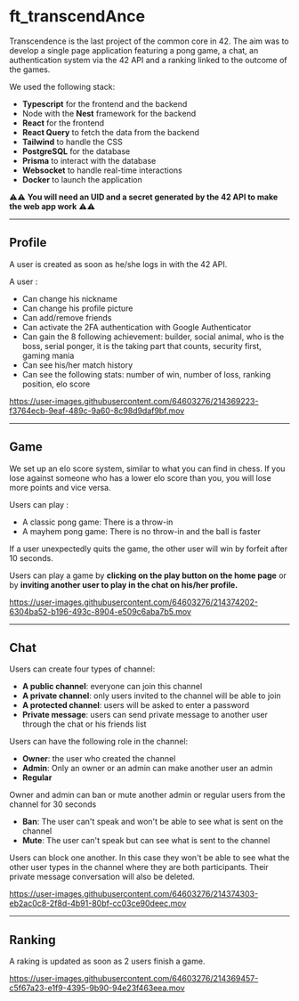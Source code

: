 # ft_transcendAnce

Transcendence is the last project of the common core in 42. The aim was to develop a single page application featuring a pong game, a chat, an authentication system via the 42 API and a ranking linked to the outcome of the games.

We used the following stack:
* **Typescript** for the frontend and the backend
* Node with the **Nest** framework for the backend
* **React** for the frontend
* **React Query** to fetch the data from the backend
* **Tailwind** to handle the CSS
* **PostgreSQL** for the database
* **Prisma** to interact with the database
* **Websocket** to handle real-time interactions
* **Docker** to launch the application

:warning::warning: **You will need an UID and a secret generated by the 42 API to make the web app work** :warning::warning:

----

## Profile ##

A user is created as soon as he/she logs in with the 42 API.

A user : 
* Can change his nickname
* Can change his profile picture
* Can add/remove friends
* Can activate the 2FA authentication with Google Authenticator
* Can gain the 8 following achievement: builder, social animal, who is the boss, serial ponger, it is the taking part that counts, security first, gaming mania
* Can see his/her match history
* Can see the following stats: number of win, number of loss, ranking position, elo score

https://user-images.githubusercontent.com/64603276/214369223-f3764ecb-9eaf-489c-9a60-8c98d9daf9bf.mov

----

## Game ##

We set up an elo score system, similar to what you can find in chess. If you lose against someone who has a lower elo score than you, you will lose more points and vice versa.

Users can play :
* A classic pong game: There is a throw-in 
* A mayhem pong game: There is no throw-in and the ball is faster

If a user unexpectedly quits the game, the other user will win by forfeit after 10 seconds.

Users can play a game by **clicking on the play button on the home page** or by **inviting another user to play in the chat on his/her profile.**

https://user-images.githubusercontent.com/64603276/214374202-6304ba52-b196-493c-8904-e509c6aba7b5.mov

----

## Chat ##

Users can create four types of channel:
* **A public channel**: everyone can join this channel
* **A private channel**: only users invited to the channel will be able to join
* **A protected channel**: users will be asked to enter a password
* **Private message**: users can send private message to another user through the chat or his friends list

Users can have the following role in the channel:
* **Owner**: the user who created the channel
* **Admin**: Only an owner or an admin can make another user an admin
* **Regular**

Owner and admin can ban or mute another admin or regular users from the channel for 30 seconds
* **Ban**: The user can't speak and won't be able to see what is sent on the channel
* **Mute**: The user can't speak but can see what is sent to the channel

Users can block one another. In this case they won't be able to see what the other user types in the channel where they are both participants. Their private message conversation will also be deleted.

https://user-images.githubusercontent.com/64603276/214374303-eb2ac0c8-2f8d-4b91-80bf-cc03ce90deec.mov


----

## Ranking ##

A raking is updated as soon as 2 users finish a game.

https://user-images.githubusercontent.com/64603276/214369457-c5f67a23-e1f9-4395-9b90-94e23f463eea.mov



